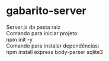 # gabarito-server
Server.js da pasta raiz
<br>
Comando para iniciar projeto:
<br>
npm init -y
<br>
Comando para instalar dependências:
<br>
npm install express body-parser sqlite3
